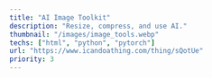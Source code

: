 ```yaml
---
title: "AI Image Toolkit"
description: "Resize, compress, and use AI."
thumbnail: "/images/image_tools.webp"
techs: ["html", "python", "pytorch"]
url: "https://www.icandoathing.com/thing/sQotUe"
priority: 3
---
```

